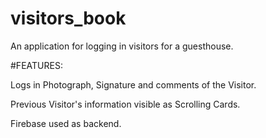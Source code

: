 # visitors_book

An application for logging in visitors for a guesthouse.

#FEATURES:

Logs in Photograph, Signature and comments of the Visitor.

Previous Visitor's information visible as Scrolling Cards.

Firebase used as backend.


